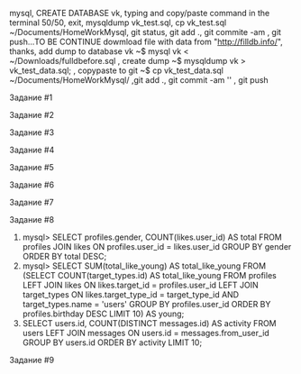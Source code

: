 mysql, CREATE DATABASE vk, typing and copy/paste command in the terminal 50/50, exit, mysqldump vk_test.sql, cp vk_test.sql ~/Documents/HomeWorkMysql, git status, git add ., git commite -am , git push...TO BE CONTINUE
dowmload file with data from "http://filldb.info/", thanks, add dump to database vk  ~$ mysql vk < ~/Downloads/fulldbefore.sql , create dump ~$ mysqldump vk > vk_test_data.sql; , copypaste to git ~$ cp vk_test_data.sql ~/Documents/HomeWorkMysql/ ,git add ., git commit -am  '' , git push 

Задание #1

Задание #2

Задание #3

Задание #4

Задание #5

Задание #6

Задание #7

Задание #8

  1)  mysql> SELECT profiles.gender, COUNT(likes.user_id)   AS total  FROM profiles  JOIN likes  ON profiles.user_id = likes.user_id   GROUP BY gender   ORDER BY total DESC;
  2)  mysql> SELECT SUM(total_like_young) AS total_like_young     FROM (SELECT COUNT(target_types.id) AS total_like_young    FROM profiles    LEFT JOIN likes   ON likes.target_id = profiles.user_id    LEFT JOIN target_types    ON
likes.target_type_id = target_type_id    AND target_types.name = 'users'    GROUP BY profiles.user_id    ORDER BY profiles.birthday    DESC LIMIT 10) AS young;
  3)  SELECT users.id,    COUNT(DISTINCT messages.id) AS activity   FROM users    LEFT JOIN messages   ON users.id = messages.from_user_id    GROUP BY users.id   ORDER BY activity   LIMIT 10;

Задание #9
